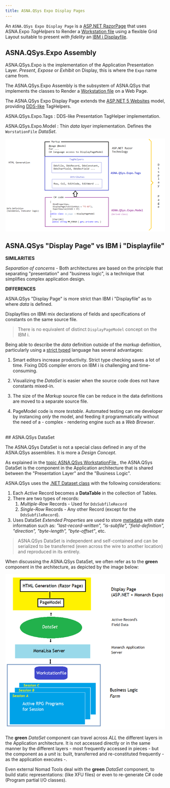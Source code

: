 ```yaml
---
title: ASNA.QSys Expo Display Pages
---
```


An `ASNA.QSys Expo Display Page` is a [ASP.NET RazorPage](https://en.wikipedia.org/wiki/ASP.NET_Razor) that uses ASNA.Expo *TagHelpers* to Render a [Workstation file](/concepts/user-interface/qsys-workstationfile.html/) using a flexible Grid Layout suitable to present *with fidelity* an [IBM i Displayfile](https://www.ibm.com/support/knowledgecenter/en/ssw_ibm_i_72/rzakc/displ.htm). 


## ASNA.QSys.Expo Assembly
ASNA.QSys.Expo is the implementation of the Application Presentation Layer. *Present*, *Expose* or *Exhibit* on Display, this is where the `Expo` name came from. 

The ASNA.QSys.Expo Assembly is the subsystem of ASNA.QSys that implements the classes to Render a [Workstation file](/concepts/user-interface//qsys-workstationfile/) on a Web Page.

The ASNA.QSys Expo Display Page extends the [ASP.NET 5 Websites](/concepts/user-interface/asp-net-websites.html/) model, providing [DDS-like](https://www.ibm.com/support/knowledgecenter/en/ssw_ibm_i_72/rzakc/kickoff.htm) TagHelpers.

ASNA.QSys.Expo.Tags
: DDS-like Presentation TagHelper implementation.

ASNA.QSys.Expo.Model
: Thin *data layer* implementation. Defines the `WorstationFile` *DataSet*.

![Display Page Components](images/qsys-expo-display-page.png/)

## ASNA.QSys "Display Page" vs IBM i "Displayfile"

**SIMILARITIES**

*Separation of concerns* - Both architectures are based on the principle that separating "presentation" and "business logic", is a technique that simplifies complex application design.


**DIFFERENCES**

ASNA.QSys "Display Page" is more strict than IBM i "Displayfile" as to where *data* is defined.

Displayfiles on IBMi mix declarations of fields and specifications of constants on the same source file.

> There is no equivalent of distinct `DisplayPageModel` concept on the IBM i.

Being able to describe the *data* definition outside of the *markup* definition, particularly using a [strict typed](https://en.wikipedia.org/wiki/Strong_and_weak_typing) language has several advantages:

1. Smart editors increase productivity. Strict type checking saves a lot of time. Fixing DDS compiler errors on IBM i is challenging and time-consuming. 

2. Visualizing the *DataSet* is easier when the source code does not have constants mixed-in.

3. The size of the *Markup* source file can be reduce in the data definitions are moved to a separate source file.

4. PageModel code is more *testable*. Automated testing can me developer by instancing *only* the model, and feeding it programmatically without the need of a - complex - rendering engine such as a *Web Browser*.

<br>
## ASNA.QSys DataSet

The ASNA.QSys DataSet is not a special class defined in any of the ASNA.QSys assemblies. It is more a *Design Concept*.

As explained in the [topic ASNA.QSys WorkstationFile ](/concepts/user-interface/qsys-workstationfile.html/), the ASNA.QSys DataSet is the component in the Application architecture that is shared between the "Presentation Layer" and the "Business Logic".

ASNA.QSys uses the [.NET Dataset class](https://docs.microsoft.com/en-us/dotnet/api/system.data.dataset?view=net-5.0) with the following considerations:

1. Each *Active* Record becomes a **DataTable** in the collection of Tables.
2. There are two types of records:
    1. *Multiple-Row* Records - Used for `DdsSubfileRecord`
    2. *Single-Row* Records - Any other Record (except for the `DdsSubfileRecord`).
3. Uses DataSet *Extended Properties* are used to store [metadata](https://en.wikipedia.org/wiki/Metadata) with state information such as: *"last-record-written", "is-subfile", "field-definition", "direction", "byte-length", "byte-offset"*, etc.

> ASNA.QSys DataSet is independent and self-contained and can be serialized to be transferred (even across the wire to another location) and reproduced in its entirely.

When discussing the ASNA.QSys DataSet, we often refer as to the **green** component in the architecture, as depicted by the image below:

![Display Page architecture](images/qsys-display-page-architecture.png/)

The **green** *DataSet* component can travel across *ALL* the different layers in the Application architecture. It is not accessed directly or in the same manner by the different layers - most frequently accessed in pieces - but the component as a *unit* is: built, transferred and re-constituted frequently - as the application executes -.


Even external Nomad Tools deal with the **green** *DataSet* component, to build static representations: (like XFU files) or even to re-generate C# code (Program partial I/O classes).